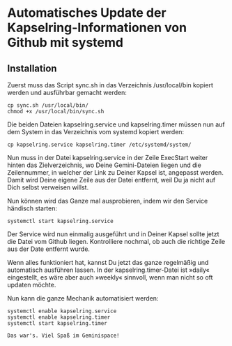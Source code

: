 # Automatisches Update der Kapselring-Informationen von Github mit systemd

## Installation

Zuerst muss das Script sync.sh in das Verzeichnis /usr/local/bin kopiert werden und ausführbar gemacht werden:
```
cp sync.sh /usr/local/bin/
chmod +x /usr/local/bin/sync.sh
```

Die beiden Dateien kapselring.service und kapselring.timer müssen nun auf dem System in das Verzeichnis vom systemd kopiert werden:
```
cp kapselring.service kapselring.timer /etc/systemd/system/
```

Nun muss in der Datei kapselring.service in der Zeile ExecStart weiter hinten das Zielverzeichnis, wo Deine Gemini-Dateien liegen und die Zeilennummer, in welcher der Link zu Deiner Kapsel ist, angepasst werden. Damit wird Deine eigene Zeile aus der Datei entfernt, weil Du ja nicht auf Dich selbst verweisen willst.

Nun können wird das Ganze mal ausprobieren, indem wir den Service händisch starten:
```
systemctl start kapselring.service
```

Der Service wird nun einmalig ausgeführt und in Deiner Kapsel sollte jetzt die Datei vom Github liegen. Kontrolliere nochmal, ob auch die richtige Zeile aus der Date entfernt wurde.

Wenn alles funktioniert hat, kannst Du jetzt das ganze regelmäßig und automatisch ausführen lassen. In der kapselring.timer-Datei ist »daily« eingestellt, es wäre aber auch »weekly« sinnvoll, wenn man nicht so oft updaten möchte.

Nun kann die ganze Mechanik automatisiert werden:
```
systemctl enable kapselring.service
systemctl enable kapselring.timer
systemctl start kapselring.timer

Das war's. Viel Spaß im Geminispace!
